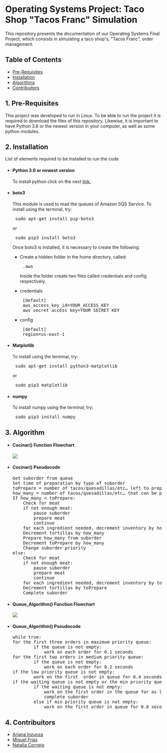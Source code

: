 <h1> Operating Systems Project: Taco Shop "Tacos Franc" Simulation </h1>
<p> This repository presents the documentation of our Operating Systems Final Project, which consists in simulating a taco shop's,   "Tacos Franc", order management.</p>		
<h2> Table of Contents </h2>
<UL type = disk> 
  <LI> <a href = "#1"> Pre-Requisites </a></LI>
  <LI> <a href = "#2"> Installation </a></LI>
  <LI> <a href = "#3"> Algorithms </a></LI>
  <LI> <a href = "#4"> Contribuitors </a></LI>
</UL>
<h2 id = "1"> 1. Pre-Requisites </h2>
<p> This project was developed to run in Linux. To be able to run the project it is required to download the files of this repository. Likewise, it is important to have Python 3.6 or the newest version in your computer, as well as some python modules. </p>
<h2 id = "2"> 2. Installation </h2>
<p> List of elements required to be installed to run the code </p>
<UL type = disk> 
  <LI> <h4> Python 3.6 or newest version </h4> </LI>
  <p> To install python click on the next <a href = "https://www.python.org/downloads/"> link. </a></p>
  <LI> <h4> boto3 </h4></LI>
  <p> This module is used to read the queues of Amazon SQS Service. To install using the terminal, try: </p>
  <pre> sudo apt-get install pip-boto3</pre>
  <p> or </p>
  <pre> sudo pip3 install boto3 </pre>
  <p> Once boto3 is installed, it is necessary to create the following: </p>
   <UL type = square> 
     <LI> Create a hidden folder in the home directory, called:</LI>
     <pre> .aws </pre>
     <p> Inside the folder create two files called credentials and config respectively. </p>
     <LI> credentials</LI>
     <pre> [default]
 aws_access_key_id=YOUR_ACCESS_KEY
 aws_secret_access_key=YOUR_SECRET_KEY </pre>
     <LI> config </LI>
     <pre> [default]
 region=us-east-1 </pre>
    </UL>
  <LI> <h4> Matplotlib </h4></LI>
  <p> To install using the terminal, try: </p>
  <pre> sudo apt-get install python3-matplotlib </pre>
  <p> or </p>
  <pre> sudo pip3 matplotlib </pre>
  <LI> <h4> numpy </h4> </LI>
  <p> To install numpy using the terminal, try: </p>
  <pre> sudo pip3 install numpy </pre>
</UL>
<h2 id = "3"> 3. Algorithm </h2>
<UL type = disk>
<LI> <h4> Cocinar() Function Flowchart </h4></LI>
<img src = "https://user-images.githubusercontent.com/18355966/33364892-33229d5e-d49b-11e7-88fe-0e76b9235fb8.png">
<LI> <h4> Cocinar() Pseudocode </h4></LI>
<pre>Get suborder from queue
Set time of preparation by type of suborder
toPrepare = number of tacos/quesadillas/etc… left to prepare
how_many = number of tacos/quesadillas/etc… that can be prepared in given time slice
If how_many < toPrepare:
	Check for meat
	if not enough meat:
		pause suborder
		prepare meat
		continue
	for each ingredient needed, decrement inventory by how_many*10
	Decrement tortillas by how_many
	Prepare how_many from suborder
	Decrement toPrepare by how_many
	Change suborder priority
else:
	Check for meat
	if not enough meat:
		pause suborder
		prepare meat
		continue
	for each ingredient needed, decrement inventory by toPrepare*10
	Decrement tortillas by toPrepare
	Complete suborder
</pre>
<LI> <h4> Queue_Algorithm() Function Flowchart </h4></LI>
<img src = https://user-images.githubusercontent.com/18355966/33364893-3337094c-d49b-11e7-9d28-d63f5e5d33a2.png>
<LI> <h4> Queue_Algorithm() Pseudocode </h4></LI>
<pre>while true:
for the first three orders in maximum priority queue:
		if the queue is not empty:
			work on each order for 0.1 seconds
for the first two orders in medium priority queue:
		if the queue is not empty:
			work on each order for 0.2 seconds
if the low priority queue is not empty:
		work on the first  order in queue for 0.4 seconds
if the waiting queue is not empty or the min priority queue is not empty:
		if the waiting queue is not empty:
			work on the first order in the queue for as long as it takes to finish
			complete suborder
		else if min priority queue is not empty:
			work on the first order in queue for 0.8 seconds
</pre>
</UL>
<h2 id = "4"> 4. Contribuitors </h2>
<UL type = disk> 
  <LI> <a href = "https://github.com/Kohina-Arisato"> Ariana Inzunza </a> </LI>
  <LI> <a href = "https://github.com/MiguelFrias97"> Miguel Frias </a> </LI>
  <LI> <a href = "https://github.com/GraceFarrell"> Natalia Cornejo </a> </LI>
</UL>
